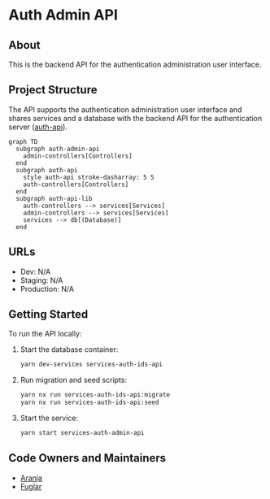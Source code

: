 # Auth Admin API

## About

This is the backend API for the authentication administration user interface.

## Project Structure

The API supports the authentication administration user interface and shares services and a database with the backend API for the authentication server ([auth-api](https://docs.devland.is/apps/services/auth/ids-api)).

```mermaid
graph TD
  subgraph auth-admin-api
    admin-controllers[Controllers]
  end
  subgraph auth-api
    style auth-api stroke-dasharray: 5 5
    auth-controllers[Controllers]
  end
  subgraph auth-api-lib
    auth-controllers --> services[Services]
    admin-controllers --> services[Services]
    services --> db[(Database)]
  end
```

## URLs

- Dev: N/A
- Staging: N/A
- Production: N/A

## Getting Started

To run the API locally:

1. Start the database container:

   ```bash
   yarn dev-services services-auth-ids-api
   ```

2. Run migration and seed scripts:

   ```bash
   yarn nx run services-auth-ids-api:migrate
   yarn nx run services-auth-ids-api:seed
   ```

3. Start the service:

   ```bash
   yarn start services-auth-admin-api
   ```

## Code Owners and Maintainers

- [Aranja](https://github.com/orgs/island-is/teams/aranja/members)
- [Fuglar](https://github.com/orgs/island-is/teams/fuglar/members)
